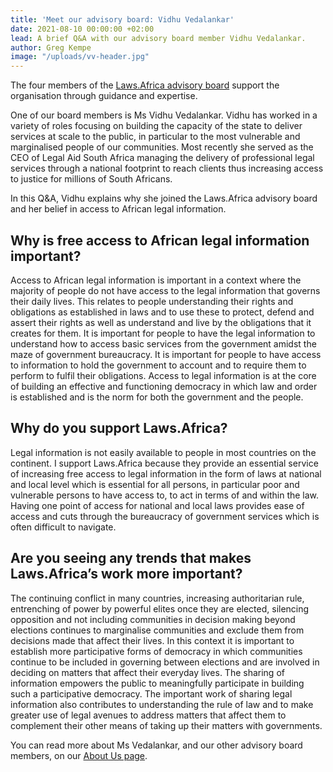 ```yaml
---
title: 'Meet our advisory board: Vidhu Vedalankar'
date: 2021-08-10 00:00:00 +02:00
lead: A brief Q&A with our advisory board member Vidhu Vedalankar.
author: Greg Kempe
image: "/uploads/vv-header.jpg"
---
```


The four members of the [Laws.Africa advisory board](https://laws.africa/about#board) support the organisation through guidance and expertise.

One of our board members is Ms Vidhu Vedalankar. Vidhu has worked in a variety of roles focusing on building the capacity of the state to deliver services at scale to the public, in particular to the most vulnerable and marginalised people of our communities. Most recently she served as the CEO of Legal Aid South Africa managing the delivery of professional legal services through a national footprint to reach clients thus increasing access to justice for millions of South Africans.

In this Q&A, Vidhu explains why she joined the Laws.Africa advisory board and her belief in access to African legal information.

## Why is free access to African legal information important?

Access to African legal information is important in a context where the majority of people do not have access to the legal information that governs their daily lives. This relates to people understanding their rights and obligations as established in laws and to use these to protect, defend and assert their rights as well as understand and live by the obligations that it creates for them.  It is important for people to have the legal information to understand how to access basic services from the government amidst the maze of government bureaucracy.  It is important for people to have access to information to hold the government to account and to require them to perform to fulfil their obligations. Access to legal information is at the core of building an effective and functioning democracy in which law and order is established and is the norm for both the government and the people.

## Why do you support Laws.Africa?

Legal information is not easily available to people in most countries on the continent. I support Laws.Africa because they provide an essential service of increasing free access to legal information in the form of laws at national and local level which is essential for all persons, in particular poor and vulnerable persons to have access to, to act in terms of and within the law. Having one point of access for national and local laws provides ease of access and cuts through the bureaucracy of government services which is often difficult to navigate.

## Are you seeing any trends that makes Laws.Africa’s work more important?

The continuing conflict in many countries, increasing authoritarian rule, entrenching of power by powerful elites once they are elected, silencing opposition and not including communities in decision making beyond elections continues to marginalise communities and exclude them from decisions made that affect their lives.  In this context it is important to establish more participative forms of democracy in which communities continue to be included in governing between elections and are involved in deciding on matters that affect their everyday lives. The sharing of information empowers the public to meaningfully participate in building such a participative democracy. The important work of sharing legal information also contributes to understanding the rule of law and to make greater use of legal avenues to address matters that affect them to complement their other means of taking up their matters with governments.

You can read more about Ms Vedalankar, and our other advisory board members, on our [About Us page](https://laws.africa/about#board).